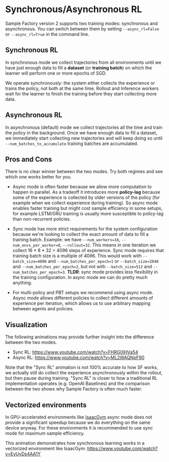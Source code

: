 # Synchronous/Asynchronous RL

Sample Factory version 2 supports two training modes: synchronous and asynchronous.
You can switch between them by setting `--async_rl=False` or `--async_rl=True` in the command line.

## Synchronous RL

In synchronous mode we collect trajectories from all environments until we have just enough data
to fill a **dataset** (or **training batch**) on which the learner will perform one or more epochs of SGD.

We operate synchronously: the system either collects the experience or trains the policy, not both at the same time.
Rollout and Inference workers wait for the learner to finish the training before they start collecting more data.

## Asynchronous RL

In asynchronous (default) mode we collect trajectories all the time and train the policy in the background.
Once we have enough data to fill a dataset, we immediately start collecting new trajectories and will keep
doing so until `--num_batches_to_accumulate` training batches are accumulated.

## Pros and Cons

There is no clear winner between the two modes. Try both regimes and see which one works better for you.

* Async mode is often faster because we allow more computation to happen in parallel.
As a tradeoff it introduces more **policy-lag** because some of the experience is collected by older versions of the policy
(for example when we collect experience during training). So async mode enables faster training but might cost sample efficiency in some setups, for example 
LSTM/GRU training is usually more susceptible to policy-lag than non-recurrent policies.

* Sync mode has more strict requirements for the system configuration because we're looking
to collect the exact amount of data to fill a training batch.
Example: we have `--num_workers=16`, `--num_envs_per_worker=8`, `--rollout=32`. This means in one iteration
we collect 16 * 8 * 32 = 4096 steps of experience. Sync mode requires that training batch size is a multiple of 4096.
This would work with `--batch_size=4096` and `--num_batches_per_epoch=1` or `--batch_size=2048` and `--num_batches_per_epoch=2`, but
not with `--batch_size=512` and `--num_batches_per_epoch=3`.
**TLDR**: sync mode provides less flexibility in the training configuration. In async mode we can do pretty much anything.

* For multi-policy and PBT setups we recommend using async mode. Async mode allows different policies to collect different
amounts of experience per iteration, which allows us to use arbitrary mapping between agents and policies.

## Visualization

The following animations may provide further insight into the difference between the two modes.

* Sync RL: https://www.youtube.com/watch?v=FHRG0lHVa54
* Async RL: https://www.youtube.com/watch?v=ML2WAQNpF90

Note that the "Sync RL" animation is not 100% accurate to how SF works, we actually still do collect the
experience asynchronously within the rollout, but then pause during training.
"Sync RL" is closer to how a traditional RL implementation operates (e.g. OpenAI Baselines) and the comparison
between the two shows why Sample Factory is often much faster.

## Vectorized environments

In GPU-accelerated environments like [IsaacGym](09-environment-integrations/isaacgym.md) async mode does not provide
a significant speedup because we do everything on the same device anyway. For these environments it is recommended to use
sync mode for maximum sample efficiency.

This animation demonstrates how synchronous learning works in a vectorized environment like IsaacGym: https://www.youtube.com/watch?v=EyUyDs4AA1Y
